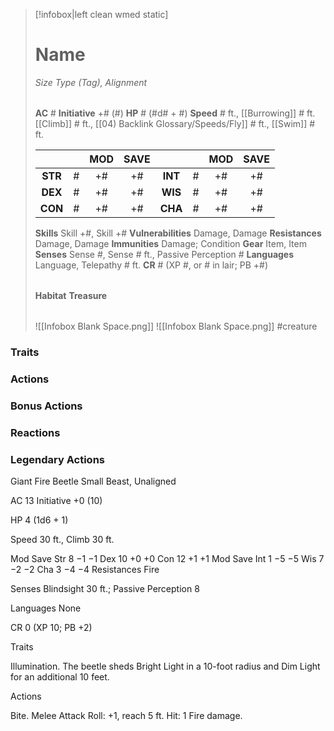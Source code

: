 > [!infobox|left clean wmed static]
> # Name
> *Size Type (Tag), Alignment*
> 
> | |
> | - |
> **AC** # **Initiative** +# (#)
> **HP** # (#d# + #)
> **Speed** # ft., [[Burrowing]] # ft. [[Climb]] # ft., [[04) Backlink Glossary/Speeds/Fly]] # ft., [[Swim]] # ft.
> 
> | | | MOD | SAVE | | | MOD | SAVE |
> | :-: | :-: | :-: | :-: | :-: | :-: | :-: | :-: |
> | **STR** | # | +# | +# | **INT** | # | +# | +# | 
> | **DEX** | # | +# | +# | **WIS** | # | +# | +# |
> | **CON** | # | +# | +# | **CHA** | # | +# | +# |
> **Skills** Skill +#, Skill +#
> **Vulnerabilities** Damage, Damage
> **Resistances** Damage, Damage
> **Immunities** Damage; Condition
> **Gear** Item, Item
> **Senses** Sense #, Sense # ft., Passive Perception #
> **Languages** Language, Telepathy # ft.
> **CR** # (XP #, or # in lair; PB +#)
>
> | |
> | - |
> **Habitat**
> **Treasure**
> 
> | |
> | - |
> ![[Infobox Blank Space.png]]
> ![[Infobox Blank Space.png]]
> #creature 


### Traits
### Actions
### Bonus Actions
### Reactions
### Legendary Actions
Giant Fire Beetle
Small Beast, Unaligned

AC 13 Initiative +0 (10)

HP 4 (1d6 + 1)

Speed 30 ft., Climb 30 ft.

Mod	Save
Str	8	−1	−1
Dex	10	+0	+0
Con	12	+1	+1
Mod	Save
Int	1	−5	−5
Wis	7	−2	−2
Cha	3	−4	−4
Resistances Fire

Senses Blindsight 30 ft.; Passive Perception 8

Languages None

CR 0 (XP 10; PB +2)

Traits

Illumination. The beetle sheds Bright Light in a 10-foot radius and Dim Light for an additional 10 feet.

Actions

Bite. Melee Attack Roll: +1, reach 5 ft. Hit: 1 Fire damage.